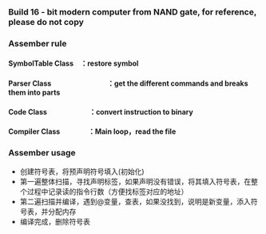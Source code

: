 ### Build 16 - bit modern computer from NAND gate, for reference, please do not copy
### Assember rule
#### SymbolTable Class&emsp;：restore symbol
#### Parser Class&emsp;&emsp;&emsp;&emsp;&emsp;&emsp;&emsp;&emsp;：get the different commands and breaks them into parts
#### Code Class&emsp;&emsp;&emsp;&emsp;&emsp;&emsp;：convert instruction to binary
#### Compiler Class&emsp;&emsp;&emsp;&emsp;：Main loop，read the file
### Assember usage
- 创建符号表，将预声明符号填入(初始化)
- 第一遍整体扫描，寻找声明标签，如果声明没有错误，将其填入符号表，在整个过程中记录读的指令行数（方便找标签对应的地址）
- 第二遍扫描并编译，遇到@变量，查表，如果没找到，说明是新变量，添入符号表，并分配内存
- 编译完成，删除符号表

